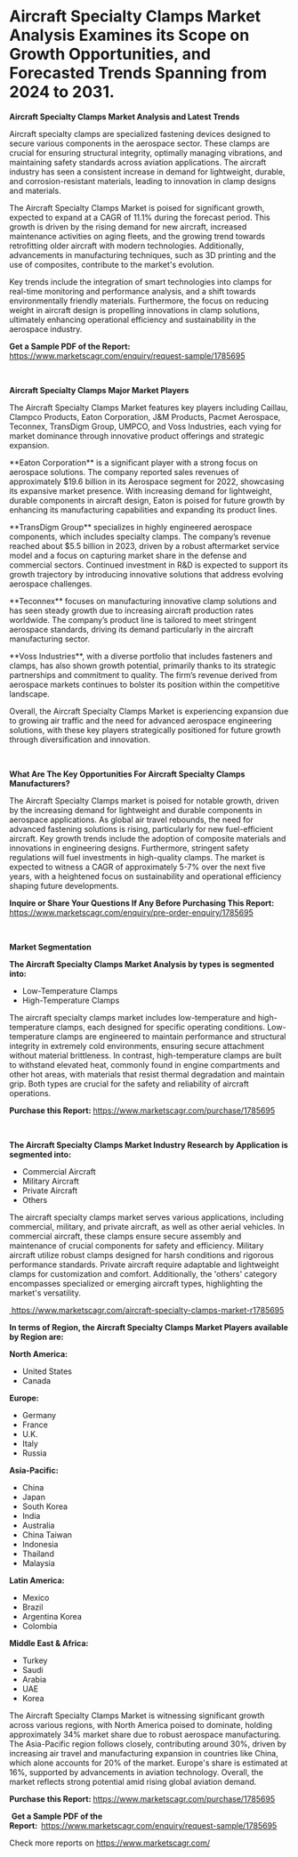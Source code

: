 <p><h1>Aircraft Specialty Clamps Market Analysis Examines its Scope on Growth Opportunities, and Forecasted Trends Spanning from 2024 to 2031.</h1></p><p><strong>Aircraft Specialty Clamps Market Analysis and Latest Trends</strong></p>
<p><p>Aircraft specialty clamps are specialized fastening devices designed to secure various components in the aerospace sector. These clamps are crucial for ensuring structural integrity, optimally managing vibrations, and maintaining safety standards across aviation applications. The aircraft industry has seen a consistent increase in demand for lightweight, durable, and corrosion-resistant materials, leading to innovation in clamp designs and materials.</p><p>The Aircraft Specialty Clamps Market is poised for significant growth, expected to expand at a CAGR of 11.1% during the forecast period. This growth is driven by the rising demand for new aircraft, increased maintenance activities on aging fleets, and the growing trend towards retrofitting older aircraft with modern technologies. Additionally, advancements in manufacturing techniques, such as 3D printing and the use of composites, contribute to the market's evolution.</p><p>Key trends include the integration of smart technologies into clamps for real-time monitoring and performance analysis, and a shift towards environmentally friendly materials. Furthermore, the focus on reducing weight in aircraft design is propelling innovations in clamp solutions, ultimately enhancing operational efficiency and sustainability in the aerospace industry.</p></p>
<p><strong>Get a Sample PDF of the Report:&nbsp;</strong> <a href="https://www.marketscagr.com/enquiry/request-sample/1785695?utm_campaign=1905&utm_medium=2&utm_source=Github&utm_content=ia&utm_term=27122024&utm_id=aircraft-specialty-clamps">https://www.marketscagr.com/enquiry/request-sample/1785695</a></p>
<p>&nbsp;</p>
<p><strong>Aircraft Specialty Clamps Major Market Players</strong></p>
<p><p>The Aircraft Specialty Clamps Market features key players including Caillau, Clampco Products, Eaton Corporation, J&M Products, Pacmet Aerospace, Teconnex, TransDigm Group, UMPCO, and Voss Industries, each vying for market dominance through innovative product offerings and strategic expansion.</p><p>**Eaton Corporation** is a significant player with a strong focus on aerospace solutions. The company reported sales revenues of approximately $19.6 billion in its Aerospace segment for 2022, showcasing its expansive market presence. With increasing demand for lightweight, durable components in aircraft design, Eaton is poised for future growth by enhancing its manufacturing capabilities and expanding its product lines.</p><p>**TransDigm Group** specializes in highly engineered aerospace components, which includes specialty clamps. The company’s revenue reached about $5.5 billion in 2023, driven by a robust aftermarket service model and a focus on capturing market share in the defense and commercial sectors. Continued investment in R&D is expected to support its growth trajectory by introducing innovative solutions that address evolving aerospace challenges.</p><p>**Teconnex** focuses on manufacturing innovative clamp solutions and has seen steady growth due to increasing aircraft production rates worldwide. The company’s product line is tailored to meet stringent aerospace standards, driving its demand particularly in the aircraft manufacturing sector.</p><p>**Voss Industries**, with a diverse portfolio that includes fasteners and clamps, has also shown growth potential, primarily thanks to its strategic partnerships and commitment to quality. The firm’s revenue derived from aerospace markets continues to bolster its position within the competitive landscape.</p><p>Overall, the Aircraft Specialty Clamps Market is experiencing expansion due to growing air traffic and the need for advanced aerospace engineering solutions, with these key players strategically positioned for future growth through diversification and innovation.</p></p>
<p>&nbsp;</p>
<p><strong>What Are The Key Opportunities For Aircraft Specialty Clamps Manufacturers?</strong></p>
<p><p>The Aircraft Specialty Clamps market is poised for notable growth, driven by the increasing demand for lightweight and durable components in aerospace applications. As global air travel rebounds, the need for advanced fastening solutions is rising, particularly for new fuel-efficient aircraft. Key growth trends include the adoption of composite materials and innovations in engineering designs. Furthermore, stringent safety regulations will fuel investments in high-quality clamps. The market is expected to witness a CAGR of approximately 5-7% over the next five years, with a heightened focus on sustainability and operational efficiency shaping future developments.</p></p>
<p><strong>Inquire or Share Your Questions If Any Before Purchasing This Report:</strong> <a href="https://www.marketscagr.com/enquiry/pre-order-enquiry/1785695?utm_campaign=1905&utm_medium=2&utm_source=Github&utm_content=ia&utm_term=27122024&utm_id=aircraft-specialty-clamps">https://www.marketscagr.com/enquiry/pre-order-enquiry/1785695</a></p>
<p>&nbsp;</p>
<p><strong>Market Segmentation</strong></p>
<p><strong>The Aircraft Specialty Clamps Market Analysis by types is segmented into:</strong></p>
<p><ul><li>Low-Temperature Clamps</li><li>High-Temperature Clamps</li></ul></p>
<p><p>The aircraft specialty clamps market includes low-temperature and high-temperature clamps, each designed for specific operating conditions. Low-temperature clamps are engineered to maintain performance and structural integrity in extremely cold environments, ensuring secure attachment without material brittleness. In contrast, high-temperature clamps are built to withstand elevated heat, commonly found in engine compartments and other hot areas, with materials that resist thermal degradation and maintain grip. Both types are crucial for the safety and reliability of aircraft operations.</p></p>
<p><strong>Purchase this Report:&nbsp;</strong><a href="https://www.marketscagr.com/purchase/1785695?utm_campaign=1905&utm_medium=2&utm_source=Github&utm_content=ia&utm_term=27122024&utm_id=aircraft-specialty-clamps">https://www.marketscagr.com/purchase/1785695</a></p>
<p>&nbsp;</p>
<p><strong>The Aircraft Specialty Clamps Market Industry Research by Application is segmented into:</strong></p>
<p><ul><li>Commercial Aircraft</li><li>Military Aircraft</li><li>Private Aircraft</li><li>Others</li></ul></p>
<p><p>The aircraft specialty clamps market serves various applications, including commercial, military, and private aircraft, as well as other aerial vehicles. In commercial aircraft, these clamps ensure secure assembly and maintenance of crucial components for safety and efficiency. Military aircraft utilize robust clamps designed for harsh conditions and rigorous performance standards. Private aircraft require adaptable and lightweight clamps for customization and comfort. Additionally, the 'others' category encompasses specialized or emerging aircraft types, highlighting the market's versatility.</p></p>
<p><a href="https://www.marketscagr.com/aircraft-specialty-clamps-market-r1785695?utm_campaign=1905&utm_medium=2&utm_source=Github&utm_content=ia&utm_term=27122024&utm_id=aircraft-specialty-clamps">&nbsp;https://www.marketscagr.com/aircraft-specialty-clamps-market-r1785695</a></p>
<p><strong>In terms of Region, the Aircraft Specialty Clamps Market Players available by Region are:</strong></p>
<p>
    <p> <strong> North America: </strong>
        <ul>
            <li>United States</li>
            <li>Canada</li>
        </ul>
        </p> 
    <p> <strong> Europe: </strong>
        <ul>
            <li>Germany</li>
            <li>France</li>
            <li>U.K.</li>
            <li>Italy</li>
            <li>Russia</li>
        </ul>
        </p> 
    <p> <strong> Asia-Pacific: </strong>
        <ul>
            <li>China</li>
            <li>Japan</li>
            <li>South Korea</li>
            <li>India</li>
            <li>Australia</li>
            <li>China Taiwan</li>
            <li>Indonesia</li>
            <li>Thailand</li>
            <li>Malaysia</li>
        </ul>
        </p> 
    <p> <strong> Latin America: </strong>
        <ul>
            <li>Mexico</li>
            <li>Brazil</li>
            <li>Argentina Korea</li>
            <li>Colombia</li>
        </ul>
        </p> 
    <p> <strong> Middle East & Africa: </strong>
        <ul>
            <li>Turkey</li>
            <li>Saudi</li>
            <li>Arabia</li>
            <li>UAE</li>
            <li>Korea</li>
        </ul>
    </p>
    </p>
<p><p>The Aircraft Specialty Clamps Market is witnessing significant growth across various regions, with North America poised to dominate, holding approximately 34% market share due to robust aerospace manufacturing. The Asia-Pacific region follows closely, contributing around 30%, driven by increasing air travel and manufacturing expansion in countries like China, which alone accounts for 20% of the market. Europe's share is estimated at 16%, supported by advancements in aviation technology. Overall, the market reflects strong potential amid rising global aviation demand.</p></p>
<p><strong>Purchase this Report: </strong><a href="https://www.marketscagr.com/purchase/1785695?utm_campaign=1905&utm_medium=2&utm_source=Github&utm_content=ia&utm_term=27122024&utm_id=aircraft-specialty-clamps">https://www.marketscagr.com/purchase/1785695</a></p>
<p>&nbsp;<strong>Get a Sample PDF of the Report:&nbsp;&nbsp;</strong><a href="https://www.marketscagr.com/enquiry/request-sample/1785695?utm_campaign=1905&utm_medium=2&utm_source=Github&utm_content=ia&utm_term=27122024&utm_id=aircraft-specialty-clamps">https://www.marketscagr.com/enquiry/request-sample/1785695</a></p>
<p><strong></strong></p>
<p>Check more reports on <a href="https://www.marketscagr.com/?utm_campaign=1905&utm_medium=2&utm_source=Github&utm_content=ia&utm_term=27122024&utm_id=aircraft-specialty-clamps">https://www.marketscagr.com/</a></p>